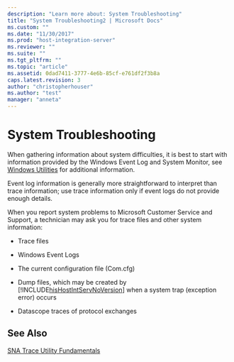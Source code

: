```yaml
---
description: "Learn more about: System Troubleshooting"
title: "System Troubleshooting2 | Microsoft Docs"
ms.custom: ""
ms.date: "11/30/2017"
ms.prod: "host-integration-server"
ms.reviewer: ""
ms.suite: ""
ms.tgt_pltfrm: ""
ms.topic: "article"
ms.assetid: 0dad7411-3777-4e6b-85cf-e761df2f3b8a
caps.latest.revision: 3
author: "christopherhouser"
ms.author: "test"
manager: "anneta"
---
```

# System Troubleshooting
When gathering information about system difficulties, it is best to start with information provided by the Windows Event Log and System Monitor, see [Windows Utilities](../core/windows-utilities2.md) for additional information.  
  
 Event log information is generally more straightforward to interpret than trace information; use trace information only if event logs do not provide enough details.  
  
 When you report system problems to Microsoft Customer Service and Support, a technician may ask you for trace files and other system information:  
  
- Trace files  
  
- Windows Event Logs  
  
- The current configuration file (Com.cfg)  
  
- Dump files, which may be created by [!INCLUDE[hisHostIntServNoVersion](../includes/hishostintservnoversion-md.md)] when a system trap (exception error) occurs  
  
- Datascope traces of protocol exchanges  
  
## See Also  
 [SNA Trace Utility Fundamentals](../core/sna-trace-utility-fundamentals1.md)
